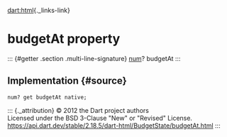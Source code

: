 [dart:html](../../dart-html/dart-html-library){._links-link}

budgetAt property
=================

::: {#getter .section .multi-line-signature}
[num](../../dart-core/num-class)? budgetAt
:::

Implementation {#source}
--------------

``` {.language-dart data-language="dart"}
num? get budgetAt native;
```

::: {._attribution}
© 2012 the Dart project authors\
Licensed under the BSD 3-Clause \"New\" or \"Revised\" License.\
<https://api.dart.dev/stable/2.18.5/dart-html/BudgetState/budgetAt.html>
:::

